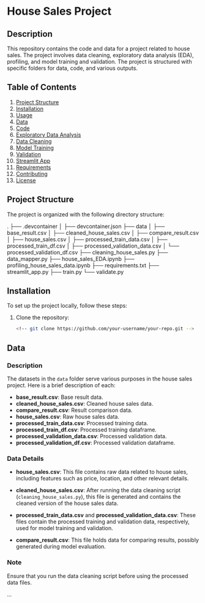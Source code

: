 # House Sales Project

## Description

This repository contains the code and data for a project related to house sales. The project involves data cleaning, exploratory data analysis (EDA), profiling, and model training and validation. The project is structured with specific folders for data, code, and various outputs.

## Table of Contents

1. [Project Structure](#project-structure)
2. [Installation](#installation)
3. [Usage](#usage)
4. [Data](#data)
5. [Code](#code)
6. [Exploratory Data Analysis](#exploratory-data-analysis)
7. [Data Cleaning](#data-cleaning)
8. [Model Training](#model-training)
9. [Validation](#validation)
10. [Streamlit App](#streamlit-app)
11. [Requirements](#requirements)
12. [Contributing](#contributing)
13. [License](#license)

## Project Structure

The project is organized with the following directory structure:

.
├── .devcontainer
│   ├── devcontainer.json
├── data
│   ├── base_result.csv
│   ├── cleaned_house_sales.csv
│   ├── compare_result.csv
│   ├── house_sales.csv
│   ├── processed_train_data.csv
│   ├── processed_train_df.csv
│   ├── processed_validation_data.csv
│   └── processed_validation_df.csv
├── cleaning_house_sales.py
├── data_mapper.py
├── house_sales_EDA.ipynb
├── profiling_house_sales_data.ipynb
├── requirements.txt
├── streamlit_app.py
├── train.py
└── validate.py


## Installation

To set up the project locally, follow these steps:

1. Clone the repository:

   ```bash
   <!-- git clone https://github.com/your-username/your-repo.git -->


## Data

### Description

The datasets in the `data` folder serve various purposes in the house sales project. Here is a brief description of each:

- **base_result.csv**: Base result data.
- **cleaned_house_sales.csv**: Cleaned house sales data.
- **compare_result.csv**: Result comparison data.
- **house_sales.csv**: Raw house sales data.
- **processed_train_data.csv**: Processed training data.
- **processed_train_df.csv**: Processed training dataframe.
- **processed_validation_data.csv**: Processed validation data.
- **processed_validation_df.csv**: Processed validation dataframe.

### Data Details

- **house_sales.csv**: This file contains raw data related to house sales, including features such as price, location, and other relevant details.

- **cleaned_house_sales.csv**: After running the data cleaning script (`cleaning_house_sales.py`), this file is generated and contains the cleaned version of the house sales data.

- **processed_train_data.csv** and **processed_validation_data.csv**: These files contain the processed training and validation data, respectively, used for model training and validation.

- **compare_result.csv**: This file holds data for comparing results, possibly generated during model evaluation.

### Note

Ensure that you run the data cleaning script before using the processed data files.

...

